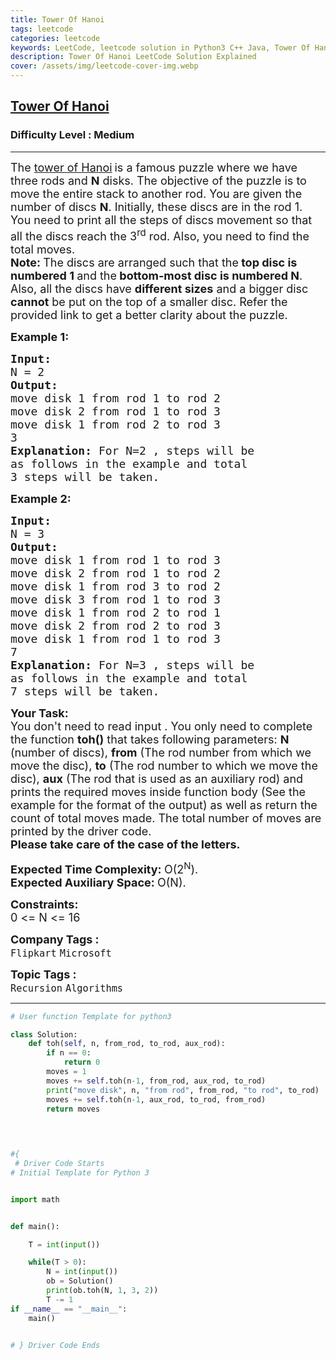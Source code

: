 ```yaml
---
title: Tower Of Hanoi
tags: leetcode
categories: leetcode
keywords: LeetCode, leetcode solution in Python3 C++ Java, Tower Of Hanoi solution
description: Tower Of Hanoi LeetCode Solution Explained
cover: /assets/img/leetcode-cover-img.webp
---
```



<h2><a href="https://practice.geeksforgeeks.org/problems/tower-of-hanoi-1587115621/1">Tower Of Hanoi</a></h2><h3>Difficulty Level : Medium</h3><hr><div class="problems_problem_content__Xm_eO"><p><span style="font-size: 18px;">The <a href="https://en.wikipedia.org/wiki/Tower_of_Hanoi">tower of Hanoi</a></span> <span style="font-size: 18px;">is a famous puzzle where we have three rods and <strong>N</strong> disks. The objective of the puzzle is to move the entire stack to another rod. You are given the number of discs <strong>N</strong>. Initially, these discs are in the rod 1. You need to print all the steps of discs movement so that all the discs reach the 3<sup>rd</sup> rod. Also, you need to find the total moves.<br><strong>Note: </strong>The discs are arranged such that the<strong> top disc is numbered 1 </strong>and the<strong> bottom-most disc is numbered N</strong>. Also, all the discs have <strong>different sizes</strong> and a bigger disc <strong>cannot</strong> be put on the top of a smaller disc. Refer the provided link to get a better clarity about the puzzle.</span></p>
<p><span style="font-size: 18px;"><strong>Example 1:</strong></span></p>
<pre><span style="font-size: 18px;"><strong>Input:
</strong>N = 2
<strong>Output:
</strong>move disk 1 from rod 1 to rod 2
move disk 2 from rod 1 to rod 3
move disk 1 from rod 2 to rod 3
3<strong>
Explanation: </strong>For N=2&nbsp;, steps will be
as follows in the example and total
3 steps will be taken.</span></pre>
<p><span style="font-size: 18px;"><strong>Example 2:</strong></span></p>
<pre><span style="font-size: 18px;"><strong>Input:
</strong>N = 3
<strong>Output:
</strong>move disk 1 from rod 1 to rod 3
move disk 2 from rod 1 to rod 2
move disk 1 from rod 3 to rod 2
move disk 3 from rod 1 to rod 3
move disk 1 from rod 2 to rod 1
move disk 2 from rod 2 to rod 3
move disk 1 from rod 1 to rod 3
7<strong>
Explanation: </strong>For N=3 , steps will be
as follows in the example and total
7 steps will be taken.</span>
</pre>
<p><strong><span style="font-size: 18px;">Your Task:</span></strong><br><span style="font-size: 18px;">You don't need to read input . You only need to complete the function <strong>toh()</strong> that takes following parameters: <strong>N</strong> (number of discs),&nbsp;<strong>from</strong> (The rod number from which we move the disc), <strong>to</strong> (The rod number to which we move the disc),&nbsp;<strong>aux</strong> (The rod that is used as an auxiliary rod)&nbsp;and prints the required moves inside function body (See the example for the format of the output) as well as return the count of total moves made.&nbsp;The total number of moves are printed by the driver code.<br><strong>Please take care of the case of the letters.</strong></span></p>
<p><span style="font-size: 18px;"><strong>Expected Time Complexity:&nbsp;</strong>O(2<sup>N</sup>).<br><strong>Expected Auxiliary Space:&nbsp;</strong>O(N).</span></p>
<p><strong><span style="font-size: 18px;">Constraints:</span></strong><br><span style="font-size: 18px;">0 &lt;= N &lt;= 16</span></p></div><p><span style=font-size:18px><strong>Company Tags : </strong><br><code>Flipkart</code>&nbsp;<code>Microsoft</code>&nbsp;<br><p><span style=font-size:18px><strong>Topic Tags : </strong><br><code>Recursion</code>&nbsp;<code>Algorithms</code>&nbsp;

---




```python
# User function Template for python3

class Solution:
    def toh(self, n, from_rod, to_rod, aux_rod):
        if n == 0: 
            return 0
        moves = 1
        moves += self.toh(n-1, from_rod, aux_rod, to_rod)
        print("move disk", n, "from rod", from_rod, "to rod", to_rod)
        moves += self.toh(n-1, aux_rod, to_rod, from_rod)
        return moves
        
        


#{ 
 # Driver Code Starts
# Initial Template for Python 3


import math


def main():

    T = int(input())

    while(T > 0):
        N = int(input())
        ob = Solution()
        print(ob.toh(N, 1, 3, 2))
        T -= 1
if __name__ == "__main__":
    main()


# } Driver Code Ends
```
